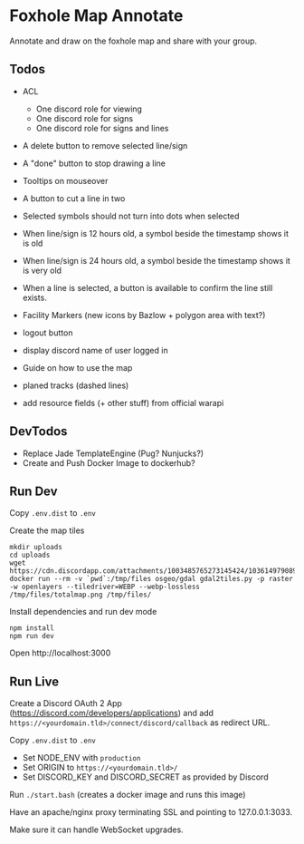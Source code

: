 # Foxhole Map Annotate

Annotate and draw on the foxhole map and share with your group.

## Todos

* ACL
  * One discord role for viewing
  * One discord role for signs
  * One discord role for signs and lines
* A delete button to remove selected line/sign
* A "done" button to stop drawing a line
* Tooltips on mouseover
* A button to cut a line in two
* Selected symbols should not turn into dots when selected
* When line/sign is 12 hours old, a symbol beside the timestamp shows it is old
* When line/sign is 24 hours old, a symbol beside the timestamp shows it is very old 
* When a line is selected, a button is available to confirm the line still exists.
* Facility Markers (new icons by Bazlow + polygon area with text?)
* logout button
* display discord name of user logged in
* Guide on how to use the map

* planed tracks (dashed lines)
* add resource fields (+ other stuff) from official warapi

## DevTodos

* Replace Jade TemplateEngine (Pug? Nunjucks?)
* Create and Push Docker Image to dockerhub?

## Run Dev

Copy `.env.dist` to `.env`

Create the map tiles
```
mkdir uploads
cd uploads
wget https://cdn.discordapp.com/attachments/1003485765273145424/1036149790897098772/totalmap.png
docker run --rm -v `pwd`:/tmp/files osgeo/gdal gdal2tiles.py -p raster -w openlayers --tiledriver=WEBP --webp-lossless /tmp/files/totalmap.png /tmp/files/
```

Install dependencies and run dev mode
```
npm install
npm run dev
```

Open http://localhost:3000

## Run Live

Create a Discord OAuth 2 App (https://discord.com/developers/applications) and add `https://<yourdomain.tld>/connect/discord/callback` as redirect URL.

Copy `.env.dist` to `.env`

* Set NODE_ENV with `production`
* Set ORIGIN to `https://<yourdomain.tld>/`
* Set DISCORD_KEY and DISCORD_SECRET as provided by Discord

Run `./start.bash` (creates a docker image and runs this image)

Have an apache/nginx proxy terminating SSL and pointing to 127.0.0.1:3033.

Make sure it can handle WebSocket upgrades.

